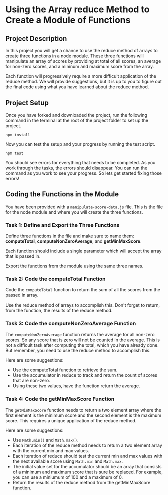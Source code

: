 # Using the Array reduce Method to Create a Module of Functions

## Project Description

In this project you will get a chance to use the reduce method of arrays to create three functions in a node module. These three functions will manipulate an array of scores by providing at total of all scores, an average for non-zero scores, and a mininum and maximum score from the array. 

Each function will progressively require a more difficult application of the reduce method. We will provide suggestions, but it is up to you to figure out the final code using what you have learned about the reduce method.

## Project Setup

Once you have forked and downloaded the project, run the following command in the terminal at the root of the project folder to set up the project.

```
npm install
```

Now you can test the setup and your progress by running the test script.

```
npm test
```

You should see errors for everything that needs to be completed. As you work through the tasks, the errors should disappear. You can run the command as you work to see your progress. So lets get started fixing those errors!

## Coding the Functions in the Module

You have been provided with a `manipulate-score-data.js` file. This is the file for the node module and where you will create the three functions.

### Task 1: Define and Export the Three Functions

Define three functions in the file and make sure to name them: **computeTotal**, **computeNonZeroAverage**, and **getMinMaxScore**.

Each function should include a single parameter which will accept the array that is passed in.

Export the functions from the module using the same three names.

### Task 2: Code the computeTotal Function

Code the `computeTotal` function to return the sum of all the scores from the passed in array.

Use the reduce method of arrays to accomplish this. Don't forget to return, from the function, the results of the reduce method.

### Task 3: Code the computeNonZeroAverage Function

The `computeNonZeroAverage` function returns the average for all non-zero scores. So any score that is zero will not be counted in the average. This is not a difficult task after computing the total, which you have already done. But remember, you need to use the reduce method to accomplish this. 

Here are some suggestions:
* Use the computeTotal function to retrieve the sum.
* Use the accumulator in reduce to track and return the count of scores that are non-zero.
* Using these two values, have the function return the average.

### Task 4: Code the getMinMaxScore Function

The `getMinMaxScore` function needs to return a two element array where the first element is the minimum score and the second element is the maximum score. This requires a unique application of the reduce method.

Here are some suggestions:
* Use `Math.min()` and `Math.max()`.
* Each iteration of the reduce method needs to return a two element array with the current min and max values.
* Each iteration of reduce should test the current min and max values with the next available score using `Math.min` and `Math.max`.
* The initial value set for the accumulator should be an array that consists of a minimum and maximum score that is sure be replaced. For example, you can use a miniumum of 100 and a maximum of 0.
* Return the results of the reduce method from the getMinMaxScore function.